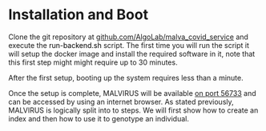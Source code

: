 # Installation and Boot
Clone the git repository at [github.com/AlgoLab/malva\_covid\_service](https://github.com/AlgoLab/malva_covid_service) and execute the <span style="color:black">run-backend.sh</span> script.
The first time you will run the script it will setup the docker image and install the required software in it, note that this first step might might require up to 30 minutes.

After the first setup, booting up the system requires less than a minute.

Once the setup is complete, MALVIRUS will be available [on port 56733](http://localhost:56733) and can be accessed by using an internet browser.
As stated previously, MALVIRUS is logically split into to steps.
We will first show how to create an index and then how to use it to genotype an individual.
